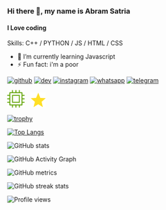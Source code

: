 ### Hi there 👋, my name is Abram Satria
#### I Love coding

Skills: C++ / PYTHON / JS / HTML / CSS

- 🌱 I’m currently learning Javascript 
- ⚡ Fun fact: i'm a poor  


[<img src='https://cdn.jsdelivr.net/npm/simple-icons@3.0.1/icons/github.svg' alt='github' height='40'>](https://github.com/CyrusCore)  [<img src='https://cdn.jsdelivr.net/npm/simple-icons@3.0.1/icons/dev-dot-to.svg' alt='dev' height='40'>](https://dev.to/cyruscore)  [<img src='https://cdn.jsdelivr.net/npm/simple-icons@3.0.1/icons/instagram.svg' alt='instagram' height='40'>](https://www.instagram.com/iota_id_/)  [<img src='https://cdn.jsdelivr.net/npm/simple-icons@3.0.1/icons/whatsapp.svg' alt='whatsapp' height='40'>](https://wa.me/62859185953185)  [<img src='https://cdn.jsdelivr.net/npm/simple-icons@3.0.1/icons/telegram.svg' alt='telegram' height='40'>](t.me/CyNetics)

<a href='https://docs.github.com/en/developers'><img src='https://raw.githubusercontent.com/acervenky/animated-github-badges/master/assets/devbadge.gif' width='40' height='40'></a> <a href='https://stars.github.com/'><img src='https://raw.githubusercontent.com/acervenky/animated-github-badges/master/assets/starbadge.gif' width='35' height='35'></a> 

[![trophy](https://github-profile-trophy.vercel.app/?username=CyrusCore)](https://github.com/ryo-ma/github-profile-trophy)

[![Top Langs](https://github-readme-stats.vercel.app/api/top-langs/?username=CyrusCore)](https://github.com/anuraghazra/github-readme-stats)

![GitHub stats](https://github-readme-stats.vercel.app/api?username=CyrusCore&show_icons=true)  

![GitHub Activity Graph](https://activity-graph.herokuapp.com/graph?username=CyrusCore)  

![GitHub metrics](https://metrics.lecoq.io/CyrusCore)  

![GitHub streak stats](https://github-readme-streak-stats.herokuapp.com/?user=CyrusCore)  

![Profile views](https://gpvc.arturio.dev/CyrusCore)  

